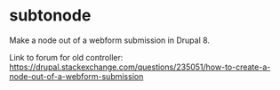 # subtonode
Make a node out of a webform submission in Drupal 8.


Link to forum for old controller:
https://drupal.stackexchange.com/questions/235051/how-to-create-a-node-out-of-a-webform-submission
